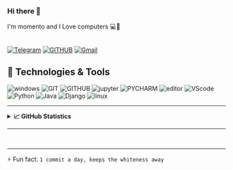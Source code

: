 
<!-- 
<h1 style="font-size: 10rem; background: linear-gradient(to right, #437ccd, #45d6ca); background-clip: initial; -webkit-background-clip: text; -webkit-text-fill-color: transparent;">
    Momento   
</h1> 
-->

### Hi there 👋 
I'm momento and I Love computers 💻🧡<br><br>


<!--
hidden for noobs, LOL!!!
[![Instagram](https://img.shields.io/badge/Instagram-%23E4405F.svg?style=for-the-badge&logo=Instagram&logoColor=white)](https://instagram.com/ali.momento)
[![Youtube](https://img.shields.io/badge/Youtube-%23FF0000.svg?style=for-the-badge&logo=YouTube&logoColor=white)](https://www.youtube.com/channel/)
-->
[![Telegram](https://img.shields.io/badge/Channel-2CA5E0?style=for-the-badge&logo=telegram&logoColor=white)](https://t.me/happy_c0d3r)
[![GITHUB](https://img.shields.io/badge/github-%23121011.svg?style=for-the-badge&logo=github&logoColor=black&color=white)](https://github.com/ali-moments)
[![Gmail](https://img.shields.io/badge/-Gmail-c14438?style=for-the-badge&logo=Gmail&logoColor=white)](mailto:ali.momento2334@gmail.com)

## 🔧 Technologies & Tools
![windows](https://img.shields.io/badge/Windows-0078D6?style=for-the-badge&logo=windows&logoColor=white)
![GIT](https://img.shields.io/badge/git-%23F05033.svg?style=for-the-badge&logo=git&logoColor=white)
![GITHUB](https://img.shields.io/badge/github-%23121011.svg?style=for-the-badge&logo=github&logoColor=white)
![jupyter](https://img.shields.io/badge/Jupyter-%23F37626.svg?style=for-the-badge&logo=Jupyter&logoColor=white)
![PYCHARM](https://img.shields.io/badge/pycharm-143?style=for-the-badge&logo=pycharm&logoColor=black&color=black&labelColor=green)
![editor](https://img.shields.io/badge/IntelliJIDEA-000000.svg?style=for-the-badge&logo=intellij-idea&logoColor=blue)
![VScode](https://img.shields.io/badge/VisualStudioCode-0078d7.svg?style=for-the-badge&logo=visual-studio-code&logoColor=white)
![Python](https://img.shields.io/badge/python-%2314354C.svg?style=for-the-badge&logo=python&logoColor=white)
![Java](https://img.shields.io/badge/java-%23ED8B00.svg?style=for-the-badge&logo=java&logoColor=white)
![Django](https://img.shields.io/badge/django-%23092E20.svg?style=for-the-badge&logo=django&logoColor=white)
![linux](https://img.shields.io/badge/Linux-FCC624?style=for-the-badge&logo=linux&logoColor=black)
<br>
<hr/>
<details>
  <summary><b>&#x1f4c8; GitHub Statistics</b></summary>
  <div>
    <img height="135px" width="400px" src="https://github-readme-stats.vercel.app/api?username=ali-moments&hide_title=true&hide_border=true&show_icons=true&include_all_commits=true&count_private=true&line_height=21&theme=tokyonight" />
    <img height="135px" width="362px" src="https://github-readme-stats.vercel.app/api/top-langs/?username=ali-moments&hide=html&hide_title=true&hide_border=true&layout=compact&langs_count=8&theme=tokyonight" />
  </div>
  <div>
    <img height="250px" width="770px" src="https://activity-graph.herokuapp.com/graph?username=ali-moments&theme=react-dark&area=true" />
  </div>
</details>
<hr/>

> 

<br><hr>

⚡ Fun fact: `1 commit a day, keeps the whiteness away`

<br>







<!--
- 🔭 `I’m currently working on a voice assistant that I named him SOLDIER!`
- 🌱 `I’m currently learning Java`
- 👯 `I’m looking to collaborate on Minecraft plugins and mods.`
- 💬 `Ask me about any thing you want`
- ⚡ Fun fact: `1 commit a day, keeps the whiteness away` 
-->
<!--
![visits](https://visitor-badge.glitch.me/badge?page_id=ali-moments)
[![Telegram](https://img.shields.io/static/v1.svg?label=Telegram&message=@happy_c0d3r&color=grey&logo=telegram&labelColor=0088ff&style=social)](https://t.me/happy_c0d3r)
[![Instagram](https://img.shields.io/badge/Instagram-follow-0088ff.svg?logo=instagram&logoColor=white)](https://www.instagram.com/ali.momento/)
[![Github Gists](https://img.shields.io/github/followers/ali-moments?color=0088ff&label=Gists&logoColor=blue&style=social)](https://gist.github.com/ali-moments)
-->
<!--
![Anurag's GitHub stats](https://github-readme-stats.vercel.app/api?username=nimiology&show_icons=true&theme=nord) 
-->
<!-- ![ali's github stats](https://github-readme-stats.vercel.app/api?username=ali-moments&show_icons=true&&hide_border=true) -->

<!-- ![ali's github stats](https://github-readme-stats.vercel.app/api?username=ali-moments&show_icons=true&&hide_border=true) -->

<!-- ![github card perfect name](https://github.com/ali-moments/ali-moments/blob/master/me.png?raw=true) -->

<!--
<p align="center">
    <img src="https://github-readme-stats.vercel.app/api?username=ali-moments&show_icons=true&hide_border=true&bg_color=35,638aff,36509e,283357&title_color=e6e6e6&text_color=f2f2f2&icon_color=eba254" alt="Profile Stats">
</p>
-->

 <!-- <figure><embed src="https://wakatime.com/share/@ali_moments/a4ad5f0c-9f3d-4c27-8eda-ad1ee21260c3.svg" alt="languages over last year" width="60%"></embed></figure>  -->

<!-- <img src="https://wakatime.com/share/@ali_moments/a4ad5f0c-9f3d-4c27-8eda-ad1ee21260c3.svg" alt="languages over last year" width="60%"/> -->

<!--
[buy me a coffee](https://www.coffeete.ir/alimomento)

| If you consider buying me a coffee/tea 🥺👉👈  | <a href="http://www.coffeete.ir/alimomento" target="_blank"><img src="https://cdn.buymeacoffee.com/buttons/v2/default-red.png" alt="Buy Me A Coffee" width="150" ></a>|
 | ----------------- | ------------------- |

-->
